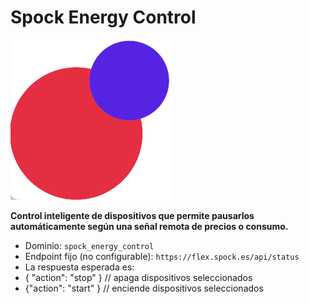 # Spock Energy Control

![Logo](https://github.com/Spock-p2p/ha-hacs-energy-control/blob/main/logo.png)

**Control inteligente de dispositivos que permite pausarlos automáticamente según una señal remota de precios o consumo.**

- Dominio: `spock_energy_control`
- Endpoint fijo (no configurable): `https://flex.spock.es/api/status`
- La respuesta esperada es:
-   { "action": "stop" }  // apaga dispositivos seleccionados
-   {"action": "start" } // enciende dispositivos seleccionados
